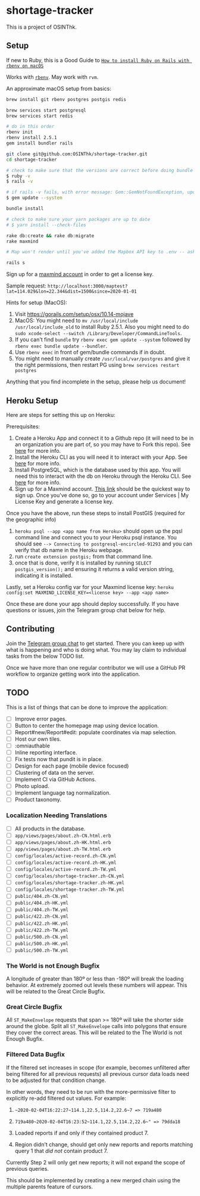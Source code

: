 # shortage-tracker

This is a project of OSINThk.

## Setup

If new to Ruby, this is a Good Guide to [`How to install Ruby on Rails with rbenv on macOS`](https://www.digitalocean.com/community/tutorials/how-to-install-ruby-on-rails-with-rbenv-on-macos)

Works with [`rbenv`](https://github.com/rbenv/rbenv#homebrew-on-macos). May work with `rvm`.

An approximate macOS setup from basics:

```sh
brew install git rbenv postgres postgis redis

brew services start postgresql
brew services start redis

# do in this order
rbenv init
rbenv install 2.5.1
gem install bundler rails

git clone git@github.com:OSINThk/shortage-tracker.git
cd shortage-tracker

# check to make sure that the versions are correct before doing bundle install
$ ruby -v
$ rails -v

# if rails -v fails, with error message: Gem::GemNotFoundException, update gems
$ gem update --system

bundle install

# check to make sure your yarn packages are up to date
# $ yarn install --check-files

rake db:create && rake db:migrate
rake maxmind

# Map won't render until you've added the Mapbox API key to .env -- ask in the Telegram chat for it

rails s
```

Sign up for a [maxmind account](https://www.maxmind.com/en/geolite2/signup) in order to get a license key.

Sample request: `http://localhost:3000/maptest?lat=114.029&lon=22.344&dist=1500&since=2020-01-01`

Hints for setup (MacOS):

1. Visit https://gorails.com/setup/osx/10.14-mojave
2. MacOS: You might need to `mv /usr/local/include /usr/local/include_old` to install Ruby 2.5.1. Also you might need to do `sudo xcode-select --switch /Library/Developer/CommandLineTools`.
3. If you can't find `bundle` try `rbenv exec gem update --system` followed by `rbenv exec bundle update --bundler`.
4. Use `rbenv exec` in front of gem/bundle commands if in doubt.
5. You might need to manually create `/usr/local/var/postgres` and give it the right permissions, then restart PG using `brew services restart postgres`

Anything that you find incomplete in the setup, please help us document!

## Heroku Setup

Here are steps for setting this up on Heroku:

Prerequisites:

1. Create a Heroku App and connect it to a Github repo (it will need to be in an organization you are part of, so you may have to Fork this repo). See [here](https://devcenter.heroku.com/articles/github-integration) for more info.
2. Install the Heroku CLI as you will need it to interact with your App. See [here](https://devcenter.heroku.com/categories/command-line) for more info.
3. Install PostgreSQL, which is the database used by this app. You will need this to interact with the db on Heroku through the Heroku CLI. See [here](https://www.postgresql.org/) for more info.
4. Sign up for a Maxmind account. [This link](https://www.maxmind.com/en/geolite2/signup) should be the quickest way to sign up. Once you've done so, go to your account under Services | My License Key and generate a license key.

Once you have the above, run these steps to install PostGIS (required for the geographic info)

1. `heroku psql --app <app name from Heroku>` should open up the pqsl command line and connect you to your Heroku psql instance. You should see `--> Connecting to postgresql-encircled-91293` and you can verify that db name in the Heroku webpage.
2. run `create extension postgis;` from that command line.
3. once that is done, verify it is installed by running `SELECT postgis_version();` and ensuring it returns a valid version string, indicating it is installed.

Lastly, set a Heroku config var for your Maxmind license key: `heroku config:set MAXMIND_LICENSE_KEY=<license key> --app <app name>`

Once these are done your app should deploy successfully. If you have questions or issues, join the Telegram group chat below for help.

## Contributing

Join the [Telegram group chat](https://t.me/joinchat/Aig7CRa2KapdIcMJX21--A) to get started. There you can keep up with what is happening and who is doing what. You may lay claim to individual tasks from the below TODO list.

Once we have more than one regular contributor we will use a GitHub PR workflow to organize getting work into the application.

## TODO

This is a list of things that can be done to improve the application:

- [ ] Improve error pages.
- [ ] Button to center the homepage map using device location.
- [ ] Report#new/Report#edit: populate coordinates via map selection.
- [ ] Host our own tiles.
- [ ] :omniauthable
- [ ] Inline reporting interface.
- [ ] Fix tests now that pundit is in place.
- [ ] Design for each page (mobile device focused)
- [ ] Clustering of data on the server.
- [ ] Implement CI via GitHub Actions.
- [ ] Photo upload.
- [ ] Implement language tag normalization.
- [ ] Product taxonomy.

### Localization Needing Translations
- [ ] All products in the database.
- [ ] `app/views/pages/about.zh-CN.html.erb`
- [ ] `app/views/pages/about.zh-HK.html.erb`
- [ ] `app/views/pages/about.zh-TW.html.erb`
- [ ] `config/locales/active-record.zh-CN.yml`
- [ ] `config/locales/active-record.zh-HK.yml`
- [ ] `config/locales/active-record.zh-TW.yml`
- [ ] `config/locales/shortage-tracker.zh-CN.yml`
- [ ] `config/locales/shortage-tracker.zh-HK.yml`
- [ ] `config/locales/shortage-tracker.zh-TW.yml`
- [ ] `public/404.zh-CN.yml`
- [ ] `public/404.zh-HK.yml`
- [ ] `public/404.zh-TW.yml`
- [ ] `public/422.zh-CN.yml`
- [ ] `public/422.zh-HK.yml`
- [ ] `public/422.zh-TW.yml`
- [ ] `public/500.zh-CN.yml`
- [ ] `public/500.zh-HK.yml`
- [ ] `public/500.zh-TW.yml`

### The World is not Enough Bugfix

A longitude of greater than 180º or less than -180º will break the loading behavior. At extremely zoomed out levels these numbers will appear. This will be related to the Great Circle Bugfix.

### Great Circle Bugfix

All `ST_MakeEnvelope` requests that span >= 180º will take the shorter side around the globe. Split all `ST_MakeEnvelope` calls into polygons that ensure they cover the correct areas. This will be related to the The World is not Enough Bugfix.

### Filtered Data Bugfix

If the filtered set increases in scope (for example, becomes unfiltered after being filtered for all previous requests) all previous cursor data loads need to be adjusted for that condition change.

In other words, they need to be run with the more-permissive filter to explicitly re-add filtered out values. For example:

1. `~2020-02-04T16:22:27~114.1,22.5,114.2,22.6~7 => 719a480`
2. `719a480~2020-02-04T16:23:52~114.1,22.5,114.2,22.6~" => 79dda18`

3. Loaded reports if and only if they contained product 7.
4. Region didn't change, should get only new reports and reports matching query 1 that _did not_ contain product 7.

Currently Step 2 will only get new reports; it will not expand the scope of previous queries.

This should be implemented by creating a new merged chain using the multiple parents feature of cursors.
